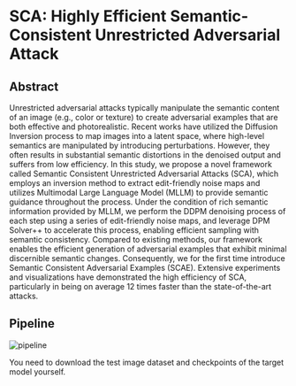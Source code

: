# SCA: Highly Efficient Semantic-Consistent Unrestricted Adversarial Attack
## Abstract
Unrestricted adversarial attacks typically manipulate the semantic content of an image (e.g., color or texture) to create adversarial examples that are both effective and photorealistic. Recent works have utilized the Diffusion Inversion process to map images into a latent space, where high-level semantics are manipulated by introducing perturbations. However, they often results in substantial semantic distortions in the denoised output and suffers from low efficiency. In this study, we propose a novel framework called Semantic Consistent Unrestricted Adversarial Attacks (SCA), which employs an inversion method to extract edit-friendly noise maps and utilizes Multimodal Large Language Model (MLLM) to provide semantic guidance throughout the process. Under the condition of rich semantic information provided by MLLM, we perform the DDPM denoising process of each step using a series of edit-friendly noise maps, and leverage DPM Solver++ to accelerate this process, enabling efficient sampling with semantic consistency. Compared to existing methods, our framework enables the efficient generation of adversarial examples that exhibit minimal discernible semantic changes. Consequently, we for the first time introduce Semantic Consistent Adversarial Examples (SCAE). Extensive experiments and visualizations have demonstrated the high efficiency of SCA, particularly in being on average 12 times faster than the state-of-the-art attacks.

## Pipeline
![pipeline]()


You need to download the test image dataset and checkpoints of the target model yourself.
